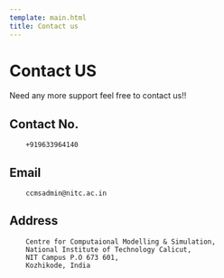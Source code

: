 ```yaml
---
template: main.html
title: Contact us
---
```



# **Contact US**

Need any more support feel free to contact us!!

## **Contact No.**

		+919633964140

## **Email**

		ccmsadmin@nitc.ac.in

## **Address**

		Centre for Computaional Modelling & Simulation,
		National Institute of Technology Calicut,
		NIT Campus P.O 673 601,
		Kozhikode, India 
